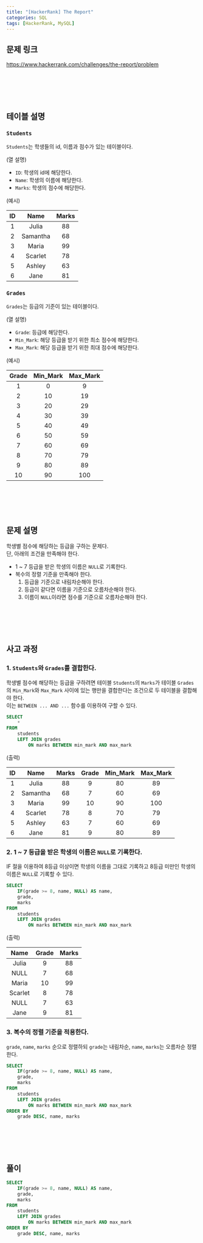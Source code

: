 ```yaml
---
title: "[HackerRank] The Report"
categories: SQL
tags: [HackerRank, MySQL]
---
```


## 문제 링크

<https://www.hackerrank.com/challenges/the-report/problem>

<br><br><br><br>

## 테이블 설명

### `Students`

`Students`는 학생들의 id, 이름과 점수가 있는 테이블이다.

(열 설명)

- `ID`: 학생의 id에 해당한다.
- `Name`: 학생의 이름에 해당한다.
- `Marks`: 학생의 점수에 해당한다.

(예시)

|ID|Name|Marks|
|:-:|:-:|:-:|
|1|Julia|88|
|2|Samantha|68|
|3|Maria|99|
|4|Scarlet|78|
|5|Ashley|63|
|6|Jane|81|

### `Grades`

`Grades`는 등급의 기준이 있는 테이블이다.

(열 설명)

- `Grade`: 등급에 해당한다.
- `Min_Mark`: 해당 등급을 받기 위한 최소 점수에 해당한다.
- `Max_Mark`: 해당 등급을 받기 위한 최대 점수에 해당한다.

(예시)

|Grade|Min_Mark|Max_Mark|
|:-:|:-:|:-:|
|1|0|9|
|2|10|19|
|3|20|29|
|4|30|39|
|5|40|49|
|6|50|59|
|7|60|69|
|8|70|79|
|9|80|89|
|10|90|100|

<br><br><br><br>

## 문제 설명

학생별 점수에 해당하는 등급을 구하는 문제다.  
단, 아래의 조건을 만족해야 한다.

- 1 ~ 7 등급을 받은 학생의 이름은 `NULL`로 기록한다.
- 복수의 정렬 기준을 만족해야 한다. 
  1. 등급을 기준으로 내림차순해야 한다.
  2. 등급이 같다면 이름을 기준으로 오름차순해야 한다.
  3. 이름이 `NULL`이라면 점수를 기준으로 오름차순해야 한다.

<br><br><br><br>

## 사고 과정

### 1. `Students`와 `Grades`를 결합한다.

학생별 점수에 해당하는 등급을 구하려면 테이블 `Students`의 `Marks`가 테이블 `Grades`의 `Min_Mark`와 `Max_Mark` 사이에 있는 행만을 결합한다는 조건으로 두 테이블을 결합해야 한다.  
이는 `BETWEEN ... AND ...` 함수를 이용하여 구할 수 있다.

```sql
SELECT 
    * 
FROM 
    students 
    LEFT JOIN grades 
        ON marks BETWEEN min_mark AND max_mark
```

(출력)

|ID|Name|Marks|Grade|Min_Mark|Max_Mark|
|:-:|:-:|:-:|:-:|:-:|:-:|
|1|Julia|88|9|80|89|
|2|Samantha|68|7|60|69|
|3|Maria|99|10|90|100|
|4|Scarlet|78|8|70|79|
|5|Ashley|63|7|60|69|
|6|Jane|81|9|80|89|

### 2. 1 ~ 7 등급을 받은 학생의 이름은 `NULL`로 기록한다.

IF 절을 이용하여 8등급 이상이면 학생의 이름을 그대로 기록하고 8등급 미만인 학생의 이름은 `NULL`로 기록할 수 있다.

```sql
SELECT 
    IF(grade >= 8, name, NULL) AS name, 
    grade, 
    marks 
FROM 
    students 
    LEFT JOIN grades 
        ON marks BETWEEN min_mark AND max_mark
```

(출력)

|Name|Grade|Marks|
|:-:|:-:|:-:|
|Julia|9|88|
|NULL|7|68|
|Maria|10|99|
|Scarlet|8|78|
|NULL|7|63|
|Jane|9|81|

### 3. 복수의 정렬 기준을 적용한다.

`grade`, `name`, `marks` 순으로 정렬하되 `grade`는 내림차순, `name`, `marks`는 오름차순 정렬한다.

```sql
SELECT 
    IF(grade >= 8, name, NULL) AS name, 
    grade, 
    marks 
FROM 
    students 
    LEFT JOIN grades 
        ON marks BETWEEN min_mark AND max_mark 
ORDER BY 
    grade DESC, name, marks
```

<br><br><br><br>

## 풀이

```sql
SELECT 
    IF(grade >= 8, name, NULL) AS name, 
    grade, 
    marks 
FROM 
    students 
    LEFT JOIN grades 
        ON marks BETWEEN min_mark AND max_mark 
ORDER BY 
    grade DESC, name, marks
```